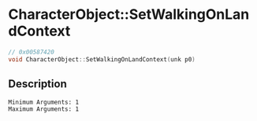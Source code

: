 # CharacterObject::SetWalkingOnLandContext
```c
// 0x00587420
void CharacterObject::SetWalkingOnLandContext(unk p0)
```
## Description
```
Minimum Arguments: 1
Maximum Arguments: 1
```
